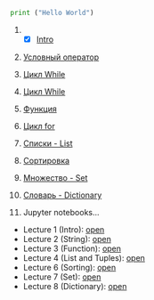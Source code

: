 ```python
print ("Hello World")
```

1. - [x] [Intro](https://github.com/doroteo7/HSE-Python-1/blob/master/1.md)
2. [Условный оператор](https://github.com/doroteo7/HSE-Python-1/blob/master/2.md)
3. [Цикл While](https://github.com/doroteo7/HSE-Python-1/blob/master/3.md)
4. [Цикл While](https://github.com/doroteo7/HSE-Python-1/blob/master/4.md)
5. [Функция](https://github.com/doroteo7/HSE-Python-1/blob/master/5.md)
6. [Цикл for](https://github.com/doroteo7/HSE-Python-1/blob/master/6.md)
7. [Списки - List](https://github.com/doroteo7/HSE-Python-1/blob/master/7.md)
8. [Сортировка](https://github.com/doroteo7/HSE-Python-1/blob/master/8.md)
9. [Множество - Set](https://github.com/doroteo7/HSE-Python-1/blob/master/9.md)
10. [Словарь - Dictionary](https://github.com/doroteo7/HSE-Python-1/blob/master/10.md)





2. Jupyter notebooks...
* Lecture 1 (Intro): [open](https://nbviewer.jupyter.org/github/doroteo7/HSE-Python-1/blob/master/Lecture_1_intro.ipynb)
* Lecture 2 (String): [open](https://nbviewer.jupyter.org/github/doroteo7/HSE-Python-1/blob/master/Lecture_2_string.ipynb)
* Lecture 3 (Function): [open](https://nbviewer.jupyter.org/github/doroteo7/HSE-Python-1/blob/master/Lecture_3_functions.ipynb)
* Lecture 4 (List and Tuples): [open](https://nbviewer.jupyter.org/github/doroteo7/HSE-Python-1/blob/master/Lecture_4_list_tuple.ipynb)
* Lecture 6 (Sorting): [open](https://nbviewer.jupyter.org/github/doroteo7/HSE-Python-1/blob/master/Lecture_6_sorting.ipynb)
* Lecture 7 (Set): [open](https://nbviewer.jupyter.org/github/doroteo7/HSE-Python-1/blob/master/Lecture_7_set.ipynb)
* Lecture 8 (Dictionary): [open](https://nbviewer.jupyter.org/github/doroteo7/HSE-Python-1/blob/master/Lecture_8_dictionary.ipynb)




